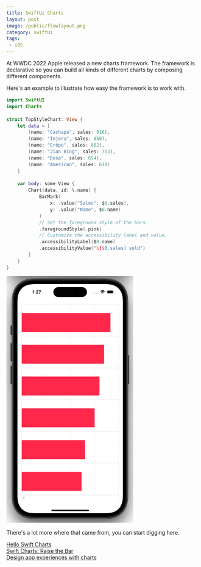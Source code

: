 ```yaml
---
title: SwiftUi Charts
layout: post
image: /public/flowlayout.png
category: swiftUi
tags:
 - iOS
---
```


At WWDC 2022 Apple released a new charts framework.
The framework is declarative so you can build all kinds of different charts by composing different components.

Here's an example to illustrate how easy the framework is to work with.

```swift
import SwiftUI
import Charts

struct TopStyleChart: View {
    let data = [
        (name: "Cachapa", sales: 916),
        (name: "Injera", sales: 850),
        (name: "Crêpe", sales: 802),
        (name: "Jian Bing", sales: 753),
        (name: "Dosa", sales: 654),
        (name: "American", sales: 618)
    ]

    var body: some View {
        Chart(data, id: \.name) {
            BarMark(
                x: .value("Sales", $0.sales),
                y: .value("Name", $0.name)
            )
            // Set the foreground style of the bars.
            .foregroundStyle(.pink)
            // Customize the accessibility label and value.
            .accessibilityLabel($0.name)
            .accessibilityValue("\($0.sales) sold")
        }
    }
}
```

![image](/public/swift_chart_pink_horizontal_bars.png)

There's a lot more where that came from, you can start digging here.

[Hello Swift Charts](https://developer.apple.com/videos/play/wwdc2022/10136/)  
[Swift Charts: Raise the Bar](https://developer.apple.com/videos/play/wwdc2022/10137)  
[Design app experiences with charts](https://developer.apple.com/videos/play/wwdc2022/110342)
